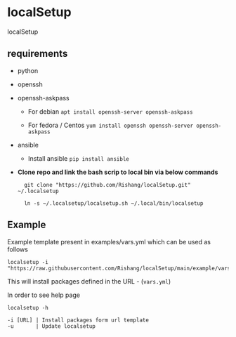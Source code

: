 # localSetup

localSetup

## requirements

- python

- openssh
- openssh-askpass

    - For debian
    `apt install openssh-server openssh-askpass` 

    - For fedora / Centos
    `yum install openssh openssh-server openssh-askpass`

- ansible
    - Install ansible
    `pip install ansible`

- **Clone repo and link the bash scrip to local bin via below commands**

        git clone "https://github.com/Rishang/localSetup.git" ~/.localsetup

        ln -s ~/.localsetup/localsetup.sh ~/.local/bin/localsetup

## Example

Example template present in examples/vars.yml which can be used as follows

    localsetup -i "https://raw.githubusercontent.com/Rishang/localSetup/main/example/vars.yml"

This will install packages defined in the URL - (`vars.yml`)

In order to see help page

    localsetup -h

    -i [URL] | Install packages form url template
    -u       | Update localsetup
